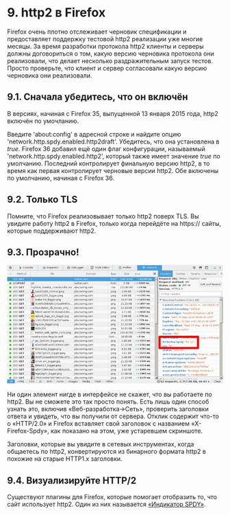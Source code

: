 # 9. http2 в Firefox

Firefox очень плотно отслеживает черновик спецификации и предоставляет
поддержку тестовой http2 реализации уже многие месяцы. За время разработки
протокола http2 клиенты и серверы должны договориться о том, какую версию
черновика протокола они реализовали, что делает несколько раздражительным
запуск тестов. Просто проверьте, что клиент и сервер согласовали какую версию
черновика они реализовали.

## 9.1. Сначала убедитесь, что он включён

В версиях, начиная с Firefox 35, выпущенной 13 января 2015 года, http2 включён
по умочланию.

Введите 'about:config' в адресной строке и найдите опцию
'network.http.spdy.enabled.http2draft'. Убедитесь, что она установлена в
*true*.  Firefox 36 добавил ещё один флаг конфигурации, называемый
'network.http.spdy.enabled.http2', который также имеет значение *true* по
умолчанию. Последний контролирует финальную версию http2, в то время как первая
контролирует черновые версии http2. Обе включены по умолчанию, начиная с
Firefox 36.

## 9.2. Только TLS

Помните, что Firefox реализовывает только http2 поверх TLS. Вы увидите работу
http2 в Firefox, только когда перейдёте на https:// сайты, которые поддерживают
http2.

## 9.3. Прозрачно!

![transparent http2 use](https://raw.githubusercontent.com/bagder/http2-explained/master/images/firefox-screenshot.png)

Ни один элемент нигде в интерфейсе не скажет, что вы работаете по http2. Вы не
сможете это так просто понять. Есть лишь один способ узнать это, включив
«Веб-разработка->Сеть», проверить заголовки ответа и увидеть, что вы получили
от сервера. Отклик содержит что-то о «HTTP/2.0» и Firefox вставляет свой
заголовок с названием «X-Firefox-Spdy», как показано на этом, уже устаревшем
скриншоте.

Заголовки, которые вы увидите в сетевых инструментах, когда общаетесь по http2,
конвертируются из бинарного формата http2 в похожие на старые HTTP1.x
заголовки.

## 9.4. Визуализируйте HTTP/2

Существуют плагины для Firefox, которые помогает отобразить то, что сайт
использует http2. Один из них называется [«Индикатор
SPDY»](https://addons.mozilla.org/en-US/firefox/addon/spdy-indicator/).
